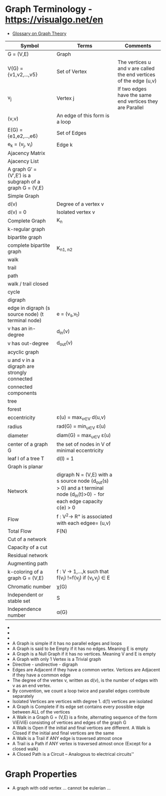 
# Graph Terminology - https://visualgo.net/en

* [Glossary on Graph Theory](https://en.wikipedia.org/wiki/Glossary_of_graph_theory_terms)

| Symbol | Terms  | Comments |                                                         
| ------------- | ------------- | ----------------- |                                          
| G = (V,E) | Graph |                                 
| V(G) = {v1,v2,...,v5} | Set of Vertex  | The vertices u and v are called the end vertices of the edge (u,v) |                    
| v<sub>j</sub> | Vertex j | If two edges have the same end vertices they are Parallel |
| (v,v) | An edge of this form is a loop | 
| E(G) = {e1,e2,...,e6} | Set of Edges | |
| e<sub>k</sub> = (v<sub>j</sub>, v<sub>i</sub>) | Edge k | 
| Ajacency Matrix | |
| Ajacency List | |
| A graph G′ = (V′,E′) is a subgraph of a graph G = (V,E) | |
| Simple Graph| |
| d(v) | Degree of a vertex v | |
| d(v) = 0 | Isolated vertex v | | 
| Complete Graph | K<sub>n</sub> |
| k-regular graph | |
| bipartite graph |
| complete bipartite graph | K<sub>n1, n2</sub> |
| walk | | 
| trail | | 
| path | | 
| walk / trail closed | | 
| cycle | |
| digraph | | 
| edge in digraph (s source node) (t terminal node) | e = (v<sub>s</sub>,v<sub>t</sub>) | |
| v has an in-degree | d<sub>in</sub>(v) |
| v has out-degree | d<sub>out</sub>(v) |
| acyclic graph | |
| u and v in a digraph are strongly connected | |
| connected components | |
| tree | | 
| forest | |
| eccentricity | ε(u) = max<sub>v∈V</sub> d(u,v) | 
| radius | rad(G) = min<sub>u∈V</sub> ε(u) |
| diameter | diam(G) = max<sub>u∈V</sub> ε(u) | 
| center of a graph G | the set of nodes in V of minimal eccentricity |
| leaf l of a tree T |  d(l) = 1 |
| Graph is planar | |
| Network | digraph N = (V,E) with a s source node (d<sub>out</sub>(s) > 0) and a t terminal node (d<sub>in</sub>(t)>0) - for each edge capacity c(e) > 0 |
| Flow | f : V<sup>2</sup>→ R<sup>+</sup> is associated with each edgee= (u,v) |
| Total Flow | F(N) | |
| Cut of a network | |
| Capacity of a cut | |
| Residual network | |
| Augmenting path | |
| k-coloring of a graph G = (V,E) | f : V → 1,...,k such that f(v<sub>i</sub>) !=f(v<sub>j</sub>) if (v<sub>i</sub>,v<sub>j</sub>) ∈ E
| Chromatic number | χ(G) |
| Independent or stable set | S |
| Independence number | α(G) |


*  
*  
*  
*  A Graph is simple if it has no parallel edges and loops
*  A Graph is said to be Empty if it has no edges. Meaning E is empty
*  A Graph is a Null Graph if it has no vertices. Meaning V and E is empty
*  A Graph with only 1 Vertex is a Trivial graph
*  Directive - undirective - digraph
*  Edges are Adjacent if they have a common vertex. Vertices are Adjacent if they have a common edge
*  The degree of the vertex v, written as d(v), is the number of edges with v as an end vertex. 
*  By convention, we count a loop twice and parallel edges contribute separately
*  Isolated Vertices are vertices with degree 1. d(1) vertices are isolated
*  A Graph is Complete if its edge set contains every possible edge between ALL of the vertices
*  A Walk in a Graph G = (V,E) is a finite, alternating sequence of the form ViEiViEi consisting of vertices and edges of the graph G
* A Walk is Open if the initial and final vertices are different. A Walk is Closed if the initial and final vertices are the same
*  A Walk is a Trail if ANY edge is traversed atmost once
*  A Trail is a Path if ANY vertex is traversed atmost once (Except for a closed walk)
*  A Closed Path is a Circuit – Analogous to electrical circuits''



# Graph Properties 

* A graph with odd vertex ... cannot be eulerian ...
